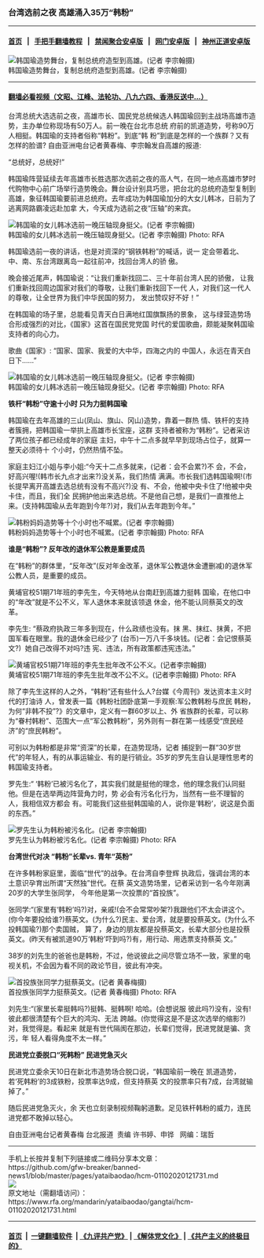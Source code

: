 ### 台湾选前之夜  高雄涌入35万“韩粉”
------------------------

#### [首页](https://github.com/gfw-breaker/banned-news1/blob/master/README.md) &nbsp;&nbsp;|&nbsp;&nbsp; [手把手翻墙教程](https://github.com/gfw-breaker/guides/wiki) &nbsp;&nbsp;|&nbsp;&nbsp; [禁闻聚合安卓版](https://github.com/gfw-breaker/bn-android) &nbsp;&nbsp;|&nbsp;&nbsp; [网门安卓版](https://github.com/oGate2/oGate) &nbsp;&nbsp;|&nbsp;&nbsp; [神州正道安卓版](https://github.com/SzzdOgate/update) 



<div id="headerimg">
 <img alt="韩国瑜造势舞台，复制总统府造型到高雄。(记者 李宗翰摄)" src="https://www.rfa.org/mandarin/yataibaodao/gangtai/hcm-01102020121731.html/7e3d7d715e9c9020578b.jpg/@@images/86eaa261-c29f-4eb7-9b29-1c63ed0e8ba8.jpeg" title="韩国瑜造势舞台，复制总统府造型到高雄。(记者 李宗翰摄)"/>
 <div id="headerimgcontents">
  <div id="headerimgcaption">
   <span>
    韩国瑜造势舞台，复制总统府造型到高雄。(记者 李宗翰摄)
   </span>
   <!-- zoomattribute -->
  </div>
  <!-- headerimgcaption -->
 </div>
 <!-- headerimagecontents -->
</div>

<hr/>


#### [翻墙必看视频（文昭、江峰、法轮功、八九六四、香港反送中...）](http://167.172.214.107/home.html)

<div id="storytext">
 <div>
  <div class="slot_header">
  </div>
 </div>
 <p>
  台湾总统大选选前之夜，高雄市长、国民党总统候选人韩国瑜回到主战场高雄市造势，主办单位称现场有50万人。前一晚在台北市总统 府前的凯道造势，号称90万人相挺。韩国瑜的支持者俗称“韩粉”。到底“韩 粉”到底是怎样的一个族群？又有怎样的脸谱? 自由亚洲电台记者黄春梅、李宗翰发自高雄的报道:
 </p>
 <p>
  “总统好，总统好!”
 </p>
 <p>
  韩国瑜阵营延续去年高雄市长胜选那次选前之夜的高人气，在同一地点高雄市梦时代购物中心前广场举行造势晚会。舞台设计别具巧思，把台北的总统府造型复制到高雄，象征韩国瑜要前进总统府。去年成功为韩国瑜加分的大女儿韩冰，日前为了逃离网路霸凌远赴加拿 大，今天成为选前之夜“压轴”的来宾。
 </p>
 <p>
 </p>
 <p>
 </p>
 <p>
  <div class="image-inline captioned" style="width:640px;">
   <div style="width:640px;">
    <img alt="韩国瑜的女儿韩冰选前一晚压轴现身挺父。(记者 李宗翰摄)" src="https://www.rfa.org/mandarin/yataibaodao/gangtai/hcm-01102020121731.html/97d3570b745c4e00.jpg" title="韩国瑜的女儿韩冰选前一晚压轴现身挺父。(记者 李宗翰摄)"/>
   </div>
   <div class="image-caption">
    <span style="width:640px;">
     韩国瑜的女儿韩冰选前一晚压轴现身挺父。(记者 李宗翰摄)
    </span>
    <span class="copyright">
     Photo: RFA
    </span>
   </div>
  </div>
 </p>
 <p>
  韩国瑜选前一夜的讲话，也是对资深的“钢铁韩粉”的喊话，说一 定会带着北、中、南、东台湾跟离岛一起往前冲，找回台湾人的骄 傲。
 </p>
 <p>
  晚会接近尾声，韩国瑜说：“让我们重新找回二、三十年前台湾人⺠的骄傲， 让我们重新找回周边国家对我们的尊敬，让我们重新找回下一代 人，对我们这一代人的尊敬，让全世界为我们中华⺠国的努力， 发出赞叹好不好！”
 </p>
 <p>
  在韩国瑜的场子里，总能看见青天白日满地红国旗飘扬的景象， 这与绿营造势场合形成强烈的对比，《国家》这首在国⺠党党国 时代的爱国歌曲，颇能凝聚韩国瑜支持者的向心力。
 </p>
 <p>
  歌曲《国家》: “国家、国家、我爱的大中华，四海之内的 中国人，永远在青天白日下……”
 </p>
 <p>
 </p>
 <p>
  <div class="image-inline captioned" style="width:640px;">
   <div style="width:640px;">
    <img alt="韩国瑜的女儿韩冰选前一晚压轴现身挺父。(记者 李宗翰摄)" src="https://www.rfa.org/mandarin/yataibaodao/gangtai/hcm-01102020121731.html/97d3570b745c4e8c.jpg" title="韩国瑜的女儿韩冰选前一晚压轴现身挺父。(记者 李宗翰摄)"/>
   </div>
   <div class="image-caption">
    <span style="width:640px;">
     韩国瑜的女儿韩冰选前一晚压轴现身挺父。(记者 李宗翰摄)
    </span>
    <span class="copyright">
     Photo: RFA
    </span>
   </div>
  </div>
 </p>
 <p>
  <b>
   铁杆“韩粉”守逾十小时 只为力挺韩国瑜
  </b>
 </p>
 <p>
  韩国瑜在去年高雄的三山(凤山、旗山、冈山)造势，靠着一群热 情、铁杆的支持者簇拥，把韩国瑜一举拱上高雄市长宝座，这群 支持者被称为“韩粉”。记者采访了两位孩子都已经成年的家庭 主妇，中午十二点多就早早到现场占位子，就算一整天必须待十 个小时，仍然热情不坠。
 </p>
 <p>
  家庭主妇江小姐与李小姐:“今天十二点多就来，(记者：会不会累?)不 会，不会，好高兴喔!(韩市长九点才出来?)没关系，我们热情 满满。市长我们选韩国瑜啊!(市长提早离开高雄去选总统有没有不高兴?)没 有、不会，他被中央卡住了!他被中央卡住，而且，我们全 ⺠拥护他出来选总统。不是他自己想，是我们一直推他上来。(支持韩国瑜从去年跑到今年?)对，我们从去年跑到今年。”
 </p>
 <p>
 </p>
 <p>
  <div class="image-inline captioned" style="width:640px;">
   <div style="width:640px;">
    <img alt="韩粉妈妈造势等十个小时也不喊累。(记者 李宗翰摄)" src="https://www.rfa.org/mandarin/yataibaodao/gangtai/hcm-01102020121731.html/97d37c895abd5abd.jpeg" title="韩粉妈妈造势等十个小时也不喊累。(记者 李宗翰摄)"/>
   </div>
   <div class="image-caption">
    <span style="width:640px;">
     韩粉妈妈造势等十个小时也不喊累。(记者 李宗翰摄)
    </span>
    <span class="copyright">
     Photo: RFA
    </span>
   </div>
  </div>
 </p>
 <p>
  <b>
   谁是“韩粉”? 反年改的退休军公教是重要成员
  </b>
 </p>
 <p>
  在“韩粉”的群体里，“反年改”(反对年金改革，退休军公教退休金遭删减)的退休军公教人员，是重要的成员。
 </p>
 <p>
  黄埔官校51期71年班的李先生，今天特地从台南赶到高雄力挺韩 国瑜，在他口中的“年改”就是不公不义，军人退休本来就该领退 休金，他不能认同蔡英文的改革。
 </p>
 <p>
  李先生: “蔡政府执政三年多到现在，什么政绩也没有。抹 黑、抹红、抹黄，不把国军看在眼里。我的退休金已经少了 (台币)一万八千多块钱。(记者：会记恨蔡英文?)  她自己改得不对吗?违 宪、违法，所有政策都违宪违法。”
 </p>
 <p>
 </p>
 <p>
  <div class="image-inline captioned" style="width:640px;">
   <div style="width:640px;">
    <img alt="黄埔官校51期71年班的李先生批年改不公不义。(记者李宗翰摄)" src="https://www.rfa.org/mandarin/yataibaodao/gangtai/hcm-01102020121731.html/9ec357d4674e5148751f.jpeg" title="黄埔官校51期71年班的李先生批年改不公不义。(记者李宗翰摄)"/>
   </div>
   <div class="image-caption">
    <span style="width:640px;">
     黄埔官校51期71年班的李先生批年改不公不义。(记者李宗翰摄)
    </span>
    <span class="copyright">
     Photo: RFA
    </span>
   </div>
  </div>
 </p>
 <p>
  除了李先生这样的人之外，“韩粉”还有些什么人?台媒《今周刊》发达资本主义时代的打油诗 人，曾发表一篇《韩粉社团卧底第一手观察:军公教韩粉与庶⺠ 韩粉，为何“非韩不投”?》的文章中，定义有一群60岁以上、外 省族群的长辈，可以称为“眷村韩粉”、范围大一点“军公教韩粉”，另外则有一群在第一线感受“庶⺠经济”的“庶⺠韩粉”。
 </p>
 <p>
  可别以为韩粉都是非常“资深”的长辈，在造势现场，记者 捕捉到一群“30岁世代”的年轻人，有的从事运输业、有的是行销业。35岁的罗先生自认是理性思考的韩国瑜支持者。
 </p>
 <p>
  罗先生:“ ‘韩粉’已被污名化了，其实我们就是挺他的理念，他的理念我们认同挺他。但是在选举两边阵营角力时，势 必会有污名化行为，当然有一些不理智的人，我相信双方都会 有。可能我们这些挺韩国瑜的人，说你是’韩粉’，说这是负面的东⻄。”
 </p>
 <p>
 </p>
 <p>
  <div class="image-inline captioned" style="width:640px;">
   <div style="width:640px;">
    <img alt="罗先生认为韩粉被污名化。(记者 李宗翰摄)" src="https://www.rfa.org/mandarin/yataibaodao/gangtai/hcm-01102020121731.html/7406602797d37c897f855148751f.jpeg" title="罗先生认为韩粉被污名化。(记者 李宗翰摄)"/>
   </div>
   <div class="image-caption">
    <span style="width:640px;">
     罗先生认为韩粉被污名化。(记者 李宗翰摄)
    </span>
    <span class="copyright">
     Photo: RFA
    </span>
   </div>
  </div>
 </p>
 <p>
  <b>
   台湾世代对决 “韩粉”长辈vs. 青年“英粉”
  </b>
 </p>
 <p>
  在许多韩粉家庭里，面临“世代”的战争。在台湾自李登辉 执政后，强调台湾的本土意识孕育出所谓“天然独”世代。在蔡 英文造势场里，记者采访到一名今年刚满20岁的大学生张同学， 今年他是第一次投票的“首投族”。
 </p>
 <p>
  张同学:“(家里有‘韩粉’吗?)对，亲戚!(会不会常常吵架?)我跟他们不太会讲这个。(你今年要投给谁?)蔡英文。(为什么?)⺠主、爱台湾，就是要投蔡英文。(为什么不投韩国瑜?)那个卖国贼， 算了，身边的朋友都是投蔡英文，长辈大部分也是投蔡英文。(昨天有被凯道90万‘韩粉’吓到吗?)有，用行动、用选票支持蔡英 文。”
 </p>
 <p>
  38岁的刘先生的爸爸也是韩粉，不过，他说彼此之间尽管立场不一致，家里的电视关机，不会因为看不同的政论节目，彼此有冲突。
 </p>
 <p>
 </p>
 <p>
  <div class="image-inline captioned" style="width:640px;">
   <div style="width:640px;">
    <img alt="首投族张同学力挺蔡英文。(记者 黄春梅摄)" src="https://www.rfa.org/mandarin/yataibaodao/gangtai/hcm-01102020121731.html/5f35540c5b78.jpeg" title="首投族张同学力挺蔡英文。(记者 黄春梅摄)"/>
   </div>
   <div class="image-caption">
    <span style="width:640px;">
     首投族张同学力挺蔡英文。(记者 黄春梅摄)
    </span>
    <span class="copyright">
     Photo: RFA
    </span>
   </div>
  </div>
 </p>
 <p>
  刘先生:“(家里长辈挺韩吗?)挺韩、挺韩啊! 哈哈。(会想说服 彼此吗?)没有，没有! 彼此都很清楚有个巨大的鸿沟、无法 跨越。(你觉得这是不是这次选举的缩影?)对，我觉得是。看起来 就是有世代隔阂在那边，长辈们觉得，⺠进党就是骗、贪污，年 轻人看得角度不太一样。”
 </p>
 <p>
  <b>
   ⺠进党立委脱口“死韩粉” ⺠进党急灭火
  </b>
 </p>
 <p>
  ⺠进党立委余天10日在新北市造势场合脱口说，“韩国瑜前一晚在 凯道造势，若‘死韩粉’的3成铁粉，投票率达9成，但支持蔡英 文的投票率只有7成，台湾就输掉了。”
 </p>
 <p>
  随后⺠进党急灭火，余 天也立刻录制视频鞠躬道歉。足见铁杆韩粉的威力，连⺠进党都不敢掉以轻心。
 </p>
 <p>
 </p>
 <p>
  自由亚洲电台记者黄春梅 台北报道  责编 许书婷、申铧   网编：瑞哲
 </p>
</div>

<hr/>
手机上长按并复制下列链接或二维码分享本文章：<br/>
https://github.com/gfw-breaker/banned-news1/blob/master/pages/yataibaodao/hcm-01102020121731.md <br/>
<a href='https://github.com/gfw-breaker/banned-news1/blob/master/pages/yataibaodao/hcm-01102020121731.md'><img src='https://github.com/gfw-breaker/banned-news1/blob/master/pages/yataibaodao/hcm-01102020121731.md.png'/></a> <br/>
原文地址（需翻墙访问）：https://www.rfa.org/mandarin/yataibaodao/gangtai/hcm-01102020121731.html


------------------------
#### [首页](https://github.com/gfw-breaker/banned-news1/blob/master/README.md) &nbsp;|&nbsp; [一键翻墙软件](https://github.com/gfw-breaker/nogfw/blob/master/README.md) &nbsp;| [《九评共产党》](https://github.com/gfw-breaker/9ping.md/blob/master/README.md#九评之一评共产党是什么) | [《解体党文化》](https://github.com/gfw-breaker/jtdwh.md/blob/master/README.md) | [《共产主义的终极目的》](https://github.com/gfw-breaker/gczydzjmd.md/blob/master/README.md)


<img src='http://gfw-breaker.win/banned-news/pages/yataibaodao/hcm-01102020121731.md' width='0px' height='0px'/>